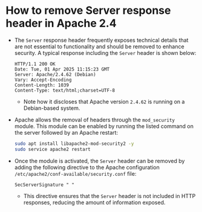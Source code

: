 # How to remove Server response header in Apache 2.4

* The `Server` response header frequently exposes technical details that are not essential to functionality and should be removed to enhance security. A typical response including the `Server` header is shown below:
  
  ```http
  HTTP/1.1 200 OK
  Date: Tue, 01 Apr 2025 11:15:23 GMT
  Server: Apache/2.4.62 (Debian)
  Vary: Accept-Encoding
  Content-Length: 1039
  Content-Type: text/html;charset=UTF-8
  ```

  * Note how it discloses that Apache version `2.4.62` is running on a Debian-based system.

* Apache allows the removal of headers through the `mod_security` module. This module can be enabled by running the listed command on the server followed by an Apache restart:

  ```bash
  sudo apt install libapache2-mod-security2 -y
  sudo service apache2 restart
  ```

* Once the module is activated, the `Server` header can be removed by adding the following directive to the Apache configuration `/etc/apache2/conf-available/security.conf` file:

  ```apacheconf
  SecServerSignature " "
  ```

  * This directive ensures that the `Server` header is not included in HTTP responses, reducing the amount of information exposed.
